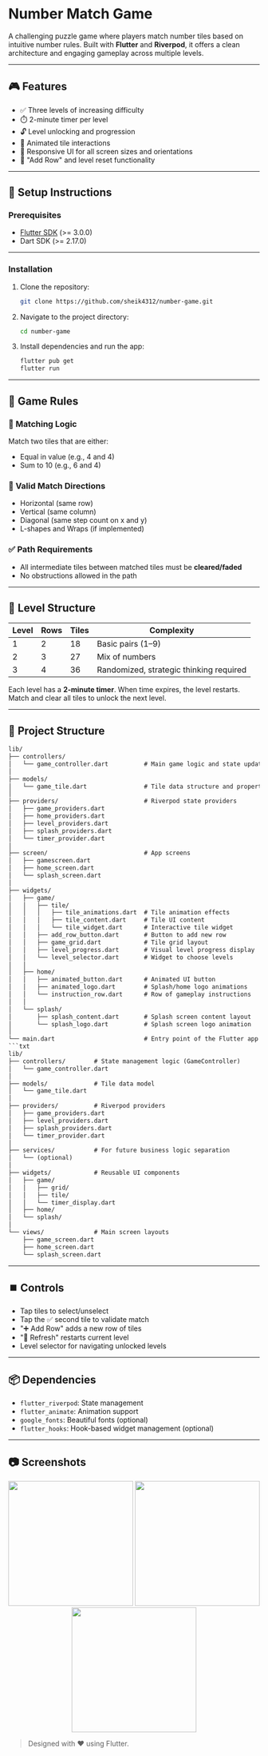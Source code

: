 # Number Match Game

A challenging puzzle game where players match number tiles based on intuitive number rules. Built with **Flutter** and **Riverpod**, it offers a clean architecture and engaging gameplay across multiple levels.

---

## 🎮 Features

- ✅ Three levels of increasing difficulty
- ⏱️ 2-minute timer per level
- 🔓 Level unlocking and progression
- 🎨 Animated tile interactions
- 🎯 Responsive UI for all screen sizes and orientations
- 🔁 "Add Row" and level reset functionality

---

## 🚀 Setup Instructions

### Prerequisites
- [Flutter SDK](https://docs.flutter.dev/get-started/install) (>= 3.0.0)
- Dart SDK (>= 2.17.0)

---
### Installation

1. Clone the repository:
    ```bash
    git clone https://github.com/sheik4312/number-game.git
    ```

2. Navigate to the project directory:
    ```bash
    cd number-game
    ```

3. Install dependencies and run the app:
    ```bash
    flutter pub get
    flutter run
    ```

---

## 🧠 Game Rules

### 🎲 Matching Logic

Match two tiles that are either:
- Equal in value (e.g., 4 and 4)
- Sum to 10 (e.g., 6 and 4)

### 🔁 Valid Match Directions
- Horizontal (same row)
- Vertical (same column)
- Diagonal (same step count on x and y)
- L-shapes and Wraps (if implemented)

### ✅ Path Requirements
- All intermediate tiles between matched tiles must be **cleared/faded**
- No obstructions allowed in the path

---

## 🧱 Level Structure

| Level | Rows | Tiles | Complexity |
|-------|------|-------|------------|
| 1     | 2    | 18    | Basic pairs (1–9) |
| 2     | 3    | 27    | Mix of numbers |
| 3     | 4    | 36    | Randomized, strategic thinking required |

Each level has a **2-minute timer**. When time expires, the level restarts. Match and clear all tiles to unlock the next level.

---

## 📁 Project Structure

```txt
lib/
├── controllers/
│   └── game_controller.dart          # Main game logic and state updates
│
├── models/
│   └── game_tile.dart                # Tile data structure and properties
│
├── providers/                        # Riverpod state providers
│   ├── game_providers.dart
│   ├── home_providers.dart
│   ├── level_providers.dart
│   ├── splash_providers.dart
│   └── timer_provider.dart
│
├── screen/                           # App screens
│   ├── gamescreen.dart
│   ├── home_screen.dart
│   └── splash_screen.dart
│
├── widgets/
│   ├── game/
│   │   ├── tile/
│   │   │   ├── tile_animations.dart  # Tile animation effects
│   │   │   ├── tile_content.dart     # Tile UI content
│   │   │   └── tile_widget.dart      # Interactive tile widget
│   │   ├── add_row_button.dart       # Button to add new row
│   │   ├── game_grid.dart            # Tile grid layout
│   │   ├── level_progress.dart       # Visual level progress display
│   │   └── level_selector.dart       # Widget to choose levels
│   │
│   ├── home/
│   │   ├── animated_button.dart      # Animated UI button
│   │   ├── animated_logo.dart        # Splash/home logo animations
│   │   └── instruction_row.dart      # Row of gameplay instructions
│   │
│   └── splash/
│       ├── splash_content.dart       # Splash screen content layout
│       └── splash_logo.dart          # Splash screen logo animation
│
└── main.dart                         # Entry point of the Flutter app
```txt
lib/
├── controllers/        # State management logic (GameController)
│   └── game_controller.dart
│
├── models/             # Tile data model
│   └── game_tile.dart
│
├── providers/          # Riverpod providers
│   ├── game_providers.dart
│   ├── level_providers.dart
│   ├── splash_providers.dart
│   └── timer_provider.dart
│
├── services/           # For future business logic separation
│   └── (optional)
│
├── widgets/            # Reusable UI components
│   ├── game/
│   │   ├── grid/
│   │   ├── tile/
│   │   └── timer_display.dart
│   ├── home/
│   └── splash/
│
└── views/              # Main screen layouts
    ├── game_screen.dart
    ├── home_screen.dart
    └── splash_screen.dart
```


---

## ⏹️ Controls

- Tap tiles to select/unselect
- Tap the ✅ second tile to validate match
- "➕ Add Row" adds a new row of tiles
- "🔁 Refresh" restarts current level
- Level selector for navigating unlocked levels

---

## 📦 Dependencies

- `flutter_riverpod`: State management
- `flutter_animate`: Animation support
- `google_fonts`: Beautiful fonts (optional)
- `flutter_hooks`: Hook-based widget management (optional)

---

## 📷 Screenshots

<div align="center">
  <img src="https://github.com/user-attachments/assets/2760f993-e9fe-457c-8bb2-a64365182bd4" width="250"/>
  <img src="https://github.com/user-attachments/assets/a1786711-eded-4217-9280-ced892eddbf7" width="250"/>
  <img src="https://github.com/user-attachments/assets/a1d901fe-b084-48f2-9130-d7615eff95c0" width="250"/>
</div>


> Designed with ❤️ using Flutter.
